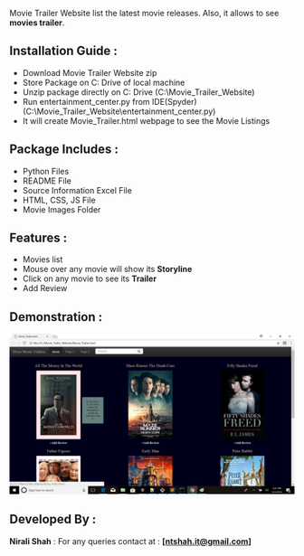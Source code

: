 Movie Trailer Website list the latest movie releases. Also, it allows to see **movies trailer**.

## Installation Guide :
* Download Movie Trailer Website zip
* Store Package on C: Drive of local machine
* Unzip package directly on C: Drive (C:\Movie_Trailer_Website)
* Run entertainment_center.py from IDE(Spyder) (C:\Movie_Trailer_Website\entertainment_center.py)
* It will create Movie_Trailer.html webpage to see the Movie Listings

## Package Includes :
* Python Files
* README File
* Source Information Excel File
* HTML, CSS, JS File
* Movie Images Folder

## Features :
* Movies list
* Mouse over any movie will show its **Storyline**
* Click on any movie to see its **Trailer**
* Add Review 

## Demonstration : 
![](/movie_poster/ScreenShot.png)

## Developed By :
**Nirali Shah** : For any queries contact at : **[ntshah.it@gmail.com]**

